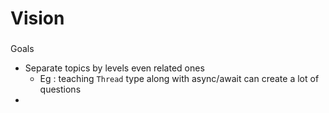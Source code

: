 # Vision



###



Goals

* Separate topics by levels even related ones&#x20;
  * Eg : teaching `Thread` type along with async/await can create a lot of questions
* &#x20;



